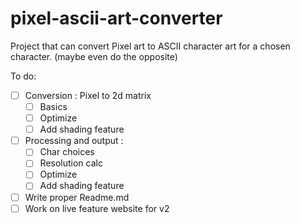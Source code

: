 # pixel-ascii-art-converter
Project that can convert Pixel art to ASCII character art for a chosen character. (maybe even do the opposite)

To do:
- [ ] Conversion : Pixel to 2d matrix 
   - [ ] Basics
   - [ ] Optimize
   - [ ] Add shading feature
- [ ] Processing and output :
   - [ ] Char choices
   - [ ] Resolution calc
   - [ ] Optimize
   - [ ] Add shading feature
- [ ] Write proper Readme.md
- [ ] Work on live feature website for v2

